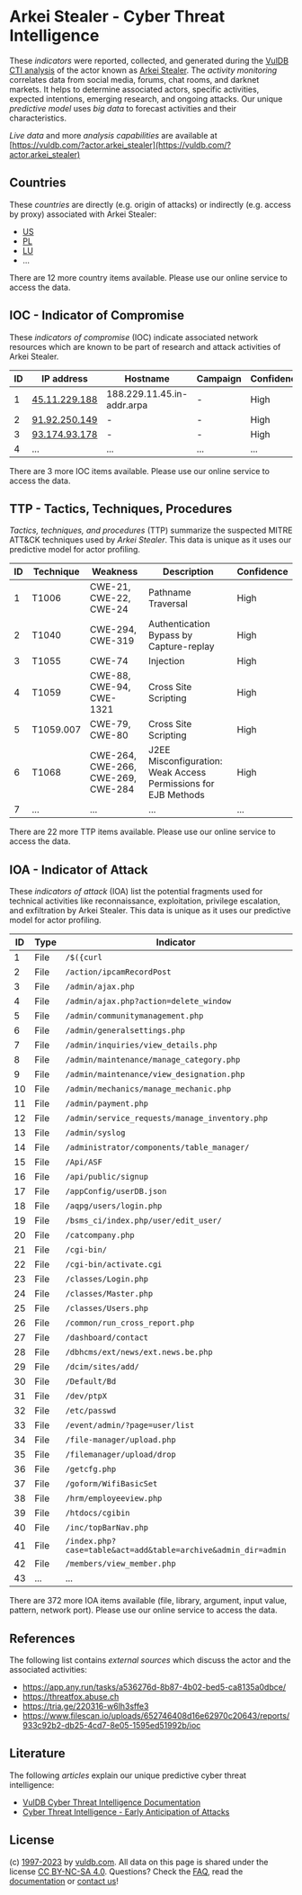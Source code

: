 # Arkei Stealer - Cyber Threat Intelligence

These _indicators_ were reported, collected, and generated during the [VulDB CTI analysis](https://vuldb.com/?kb.cti) of the actor known as [Arkei Stealer](https://vuldb.com/?actor.arkei_stealer). The _activity monitoring_ correlates data from social media, forums, chat rooms, and darknet markets. It helps to determine associated actors, specific activities, expected intentions, emerging research, and ongoing attacks. Our unique _predictive model_ uses _big data_ to forecast activities and their characteristics.

_Live data_ and more _analysis capabilities_ are available at [https://vuldb.com/?actor.arkei_stealer](https://vuldb.com/?actor.arkei_stealer)

## Countries

These _countries_ are directly (e.g. origin of attacks) or indirectly (e.g. access by proxy) associated with Arkei Stealer:

* [US](https://vuldb.com/?country.us)
* [PL](https://vuldb.com/?country.pl)
* [LU](https://vuldb.com/?country.lu)
* ...

There are 12 more country items available. Please use our online service to access the data.

## IOC - Indicator of Compromise

These _indicators of compromise_ (IOC) indicate associated network resources which are known to be part of research and attack activities of Arkei Stealer.

ID | IP address | Hostname | Campaign | Confidence
-- | ---------- | -------- | -------- | ----------
1 | [45.11.229.188](https://vuldb.com/?ip.45.11.229.188) | 188.229.11.45.in-addr.arpa | - | High
2 | [91.92.250.149](https://vuldb.com/?ip.91.92.250.149) | - | - | High
3 | [93.174.93.178](https://vuldb.com/?ip.93.174.93.178) | - | - | High
4 | ... | ... | ... | ...

There are 3 more IOC items available. Please use our online service to access the data.

## TTP - Tactics, Techniques, Procedures

_Tactics, techniques, and procedures_ (TTP) summarize the suspected MITRE ATT&CK techniques used by _Arkei Stealer_. This data is unique as it uses our predictive model for actor profiling.

ID | Technique | Weakness | Description | Confidence
-- | --------- | -------- | ----------- | ----------
1 | T1006 | CWE-21, CWE-22, CWE-24 | Pathname Traversal | High
2 | T1040 | CWE-294, CWE-319 | Authentication Bypass by Capture-replay | High
3 | T1055 | CWE-74 | Injection | High
4 | T1059 | CWE-88, CWE-94, CWE-1321 | Cross Site Scripting | High
5 | T1059.007 | CWE-79, CWE-80 | Cross Site Scripting | High
6 | T1068 | CWE-264, CWE-266, CWE-269, CWE-284 | J2EE Misconfiguration: Weak Access Permissions for EJB Methods | High
7 | ... | ... | ... | ...

There are 22 more TTP items available. Please use our online service to access the data.

## IOA - Indicator of Attack

These _indicators of attack_ (IOA) list the potential fragments used for technical activities like reconnaissance, exploitation, privilege escalation, and exfiltration by Arkei Stealer. This data is unique as it uses our predictive model for actor profiling.

ID | Type | Indicator | Confidence
-- | ---- | --------- | ----------
1 | File | `/$({curl` | Medium
2 | File | `/action/ipcamRecordPost` | High
3 | File | `/admin/ajax.php` | High
4 | File | `/admin/ajax.php?action=delete_window` | High
5 | File | `/admin/communitymanagement.php` | High
6 | File | `/admin/generalsettings.php` | High
7 | File | `/admin/inquiries/view_details.php` | High
8 | File | `/admin/maintenance/manage_category.php` | High
9 | File | `/admin/maintenance/view_designation.php` | High
10 | File | `/admin/mechanics/manage_mechanic.php` | High
11 | File | `/admin/payment.php` | High
12 | File | `/admin/service_requests/manage_inventory.php` | High
13 | File | `/admin/syslog` | High
14 | File | `/administrator/components/table_manager/` | High
15 | File | `/Api/ASF` | Medium
16 | File | `/api/public/signup` | High
17 | File | `/appConfig/userDB.json` | High
18 | File | `/aqpg/users/login.php` | High
19 | File | `/bsms_ci/index.php/user/edit_user/` | High
20 | File | `/catcompany.php` | High
21 | File | `/cgi-bin/` | Medium
22 | File | `/cgi-bin/activate.cgi` | High
23 | File | `/classes/Login.php` | High
24 | File | `/classes/Master.php` | High
25 | File | `/classes/Users.php` | High
26 | File | `/common/run_cross_report.php` | High
27 | File | `/dashboard/contact` | High
28 | File | `/dbhcms/ext/news/ext.news.be.php` | High
29 | File | `/dcim/sites/add/` | High
30 | File | `/Default/Bd` | Medium
31 | File | `/dev/ptpX` | Medium
32 | File | `/etc/passwd` | Medium
33 | File | `/event/admin/?page=user/list` | High
34 | File | `/file-manager/upload.php` | High
35 | File | `/filemanager/upload/drop` | High
36 | File | `/getcfg.php` | Medium
37 | File | `/goform/WifiBasicSet` | High
38 | File | `/hrm/employeeview.php` | High
39 | File | `/htdocs/cgibin` | High
40 | File | `/inc/topBarNav.php` | High
41 | File | `/index.php?case=table&act=add&table=archive&admin_dir=admin` | High
42 | File | `/members/view_member.php` | High
43 | ... | ... | ...

There are 372 more IOA items available (file, library, argument, input value, pattern, network port). Please use our online service to access the data.

## References

The following list contains _external sources_ which discuss the actor and the associated activities:

* https://app.any.run/tasks/a536276d-8b87-4b02-bed5-ca8135a0dbce/
* https://threatfox.abuse.ch
* https://tria.ge/220316-w6lh3sffe3
* https://www.filescan.io/uploads/652746408d16e62970c20643/reports/933c92b2-db25-4cd7-8e05-1595ed51992b/ioc

## Literature

The following _articles_ explain our unique predictive cyber threat intelligence:

* [VulDB Cyber Threat Intelligence Documentation](https://vuldb.com/?kb.cti)
* [Cyber Threat Intelligence - Early Anticipation of Attacks](https://www.scip.ch/en/?labs.20201022)

## License

(c) [1997-2023](https://vuldb.com/?kb.changelog) by [vuldb.com](https://vuldb.com/?kb.about). All data on this page is shared under the license [CC BY-NC-SA 4.0](https://creativecommons.org/licenses/by-nc-sa/4.0/). Questions? Check the [FAQ](https://vuldb.com/?kb.faq), read the [documentation](https://vuldb.com/?kb) or [contact us](https://vuldb.com/?contact)!
